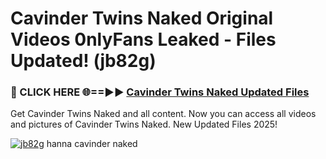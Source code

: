 # Cavinder Twins Naked Original Videos 0nlyFans Leaked - Files Updated! (jb82g)

<h3>🔴 CLICK HERE 🌐==►► <a href="https://tinyurl.com/up5wt9bj" rel="nofollow">Cavinder Twins Naked Updated Files</a></h3>

Get Cavinder Twins Naked and all content. Now you can access all videos and pictures of Cavinder Twins Naked. New Updated Files 2025!

[![jb82g](https://i.imgur.com/ABiUzMV.gif)](https://tinyurl.com/up5wt9bj)
hanna cavinder naked